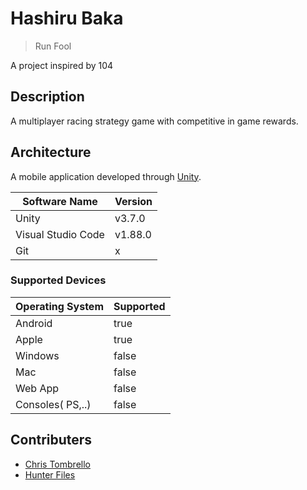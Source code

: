 # Hashiru Baka
> Run Fool

A project inspired by 104

## Description
A multiplayer racing strategy game with competitive in game rewards.

## Architecture
A mobile application developed through [Unity](https://unity.com/).

| Software Name         | Version   |
| --------------------- | --------- |
| Unity                 | v3.7.0    |
| Visual Studio Code    | v1.88.0  |
| Git                   | x         |

### Supported Devices

| Operating System  |   Supported   |
| ----------------- | ------------- |
| Android           | true          |
| Apple             | true          |
| Windows           | false         |
| Mac               | false         |
| Web App           | false         |
| Consoles( PS,..)  | false         |

## Contributers
- [Chris Tombrello](mailto:brellogaming@gmail.com?subject=Hashiru-Baka)
- [Hunter Files](mailto:support@whfiles.com?subject=Hashiru-Baka)